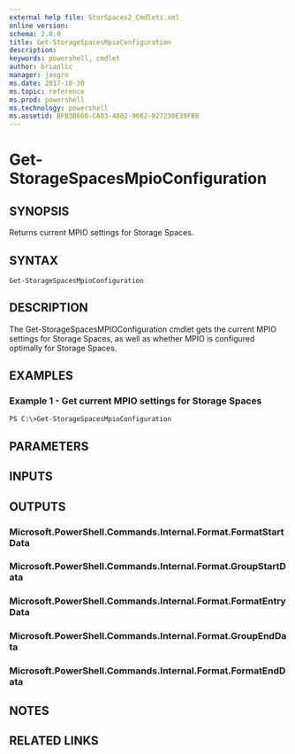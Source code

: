 ```yaml
---
external help file: StorSpaces2_Cmdlets.xml
online version: 
schema: 2.0.0
title: Get-StorageSpacesMpioConfiguration
description: 
keywords: powershell, cmdlet
author: brianlic
manager: jasgro
ms.date: 2017-10-30
ms.topic: reference
ms.prod: powershell
ms.technology: powershell
ms.assetid: BFB3B660-CA03-4882-9082-027230E39FB8
---
```


# Get-StorageSpacesMpioConfiguration

## SYNOPSIS
Returns current MPIO settings for Storage Spaces.

## SYNTAX

```
Get-StorageSpacesMpioConfiguration
```

## DESCRIPTION
The Get-StorageSpacesMPIOConfiguration cmdlet gets the current MPIO settings for Storage Spaces, as well as whether MPIO is configured optimally for Storage Spaces.

## EXAMPLES

### Example 1 - Get current MPIO settings for Storage Spaces
```
PS C:\>Get-StorageSpacesMpioConfiguration
```

## PARAMETERS

## INPUTS

## OUTPUTS

### Microsoft.PowerShell.Commands.Internal.Format.FormatStartData

### Microsoft.PowerShell.Commands.Internal.Format.GroupStartData

### Microsoft.PowerShell.Commands.Internal.Format.FormatEntryData

### Microsoft.PowerShell.Commands.Internal.Format.GroupEndData

### Microsoft.PowerShell.Commands.Internal.Format.FormatEndData

## NOTES

## RELATED LINKS

